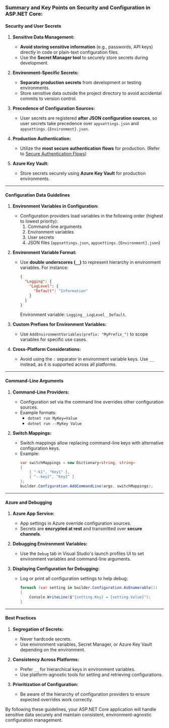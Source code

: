 ### Summary and Key Points on Security and Configuration in ASP.NET Core:

#### **Security and User Secrets**
1. **Sensitive Data Management:**
   - **Avoid storing sensitive information** (e.g., passwords, API keys) directly in code or plain-text configuration files.
   - Use the **Secret Manager tool** to securely store secrets during development.

2. **Environment-Specific Secrets:**
   - **Separate production secrets** from development or testing environments.
   - Store sensitive data outside the project directory to avoid accidental commits to version control.

3. **Precedence of Configuration Sources:**
   - User secrets are registered **after JSON configuration sources**, so user secrets take precedence over `appsettings.json` and `appsettings.{Environment}.json`.

4. **Production Authentication:**
   - Utilize the **most secure authentication flows** for production. (Refer to [Secure Authentication Flows](https://learn.microsoft.com/en-us/aspnet/core/security/authentication/?view=aspnetcore-7.0))

5. **Azure Key Vault:**
   - Store secrets securely using **Azure Key Vault** for production environments.

---

#### **Configuration Data Guidelines**
1. **Environment Variables in Configuration:**
   - Configuration providers load variables in the following order (highest to lowest priority):
     1. Command-line arguments
     2. Environment variables
     3. User secrets
     4. JSON files (`appsettings.json`, `appsettings.{Environment}.json`)

2. **Environment Variable Format:**
   - Use **double underscores (`__`)** to represent hierarchy in environment variables. For instance:
     ```json
     {
       "Logging": {
         "LogLevel": {
           "Default": "Information"
         }
       }
     }
     ```
     Environment variable: `Logging__LogLevel__Default`.

3. **Custom Prefixes for Environment Variables:**
   - Use `AddEnvironmentVariables(prefix: "MyPrefix_")` to scope variables for specific use cases.

4. **Cross-Platform Considerations:**
   - Avoid using the `:` separator in environment variable keys. Use `__` instead, as it is supported across all platforms.

---

#### **Command-Line Arguments**
1. **Command-Line Providers:**
   - Configuration set via the command line overrides other configuration sources.
   - Example formats:
     - `dotnet run MyKey=Value`
     - `dotnet run --MyKey Value`

2. **Switch Mappings:**
   - Switch mappings allow replacing command-line keys with alternative configuration keys.
   - Example:
     ```csharp
     var switchMappings = new Dictionary<string, string>
     {
         { "-k1", "Key1" },
         { "--key2", "Key2" }
     };
     builder.Configuration.AddCommandLine(args, switchMappings);
     ```

---

#### **Azure and Debugging**
1. **Azure App Service:**
   - App settings in Azure override configuration sources.
   - Secrets are **encrypted at rest** and transmitted over **secure channels**.

2. **Debugging Environment Variables:**
   - Use the `Debug` tab in Visual Studio's launch profiles UI to set environment variables and command-line arguments.

3. **Displaying Configuration for Debugging:**
   - Log or print all configuration settings to help debug:
     ```csharp
     foreach (var setting in builder.Configuration.AsEnumerable())
     {
         Console.WriteLine($"{setting.Key} = {setting.Value}");
     }
     ```

---

#### **Best Practices**
1. **Segregation of Secrets:**
   - Never hardcode secrets.
   - Use environment variables, Secret Manager, or Azure Key Vault depending on the environment.

2. **Consistency Across Platforms:**
   - Prefer `__` for hierarchical keys in environment variables.
   - Use platform-agnostic tools for setting and retrieving configurations.

3. **Prioritization of Configuration:**
   - Be aware of the hierarchy of configuration providers to ensure expected overrides work correctly.

By following these guidelines, your ASP.NET Core application will handle sensitive data securely and maintain consistent, environment-agnostic configuration management.